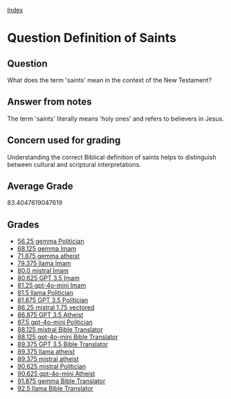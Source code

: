 
[Index](../../index.md)
# Question Definition of Saints
## Question
What does the term 'saints' mean in the context of the New Testament?

## Answer from notes
The term 'saints' literally means 'holy ones' and refers to believers in Jesus.

## Concern used for grading
Understanding the correct Biblical definition of saints helps to distinguish between cultural and scriptural interpretations.

## Average Grade
83.4047619047619

## Grades
 * [56.25 gemma Politician](../answers/gemma_Politician/Definition_of_Saints.md)
 * [68.125 gemma Imam](../answers/gemma_Imam/Definition_of_Saints.md)
 * [71.875 gemma atheist](../answers/gemma_atheist/Definition_of_Saints.md)
 * [79.375 llama Imam](../answers/llama_Imam/Definition_of_Saints.md)
 * [80.0 mistral Imam](../answers/mistral_Imam/Definition_of_Saints.md)
 * [80.625 GPT 3.5 Imam](../answers/GPT_3.5_Imam/Definition_of_Saints.md)
 * [81.25 gpt-4o-mini Imam](../answers/gpt-4o-mini_Imam/Definition_of_Saints.md)
 * [81.5 llama Politician](../answers/llama_Politician/Definition_of_Saints.md)
 * [81.875 GPT 3.5 Politician](../answers/GPT_3.5_Politician/Definition_of_Saints.md)
 * [86.25 mistral 1.75 vectored](../answers/mistral_1.75_vectored/Definition_of_Saints.md)
 * [86.875 GPT 3.5 Atheist](../answers/GPT_3.5_Atheist/Definition_of_Saints.md)
 * [87.5 gpt-4o-mini Politician](../answers/gpt-4o-mini_Politician/Definition_of_Saints.md)
 * [88.125 mistral Bible Translator](../answers/mistral_Bible_Translator/Definition_of_Saints.md)
 * [88.125 gpt-4o-mini Bible Translator](../answers/gpt-4o-mini_Bible_Translator/Definition_of_Saints.md)
 * [89.375 GPT 3.5 Bible Translator](../answers/GPT_3.5_Bible_Translator/Definition_of_Saints.md)
 * [89.375 llama atheist](../answers/llama_atheist/Definition_of_Saints.md)
 * [89.375 mistral atheist](../answers/mistral_atheist/Definition_of_Saints.md)
 * [90.625 mistral Politician](../answers/mistral_Politician/Definition_of_Saints.md)
 * [90.625 gpt-4o-mini Atheist](../answers/gpt-4o-mini_Atheist/Definition_of_Saints.md)
 * [91.875 gemma Bible Translator](../answers/gemma_Bible_Translator/Definition_of_Saints.md)
 * [92.5 llama Bible Translator](../answers/llama_Bible_Translator/Definition_of_Saints.md)
